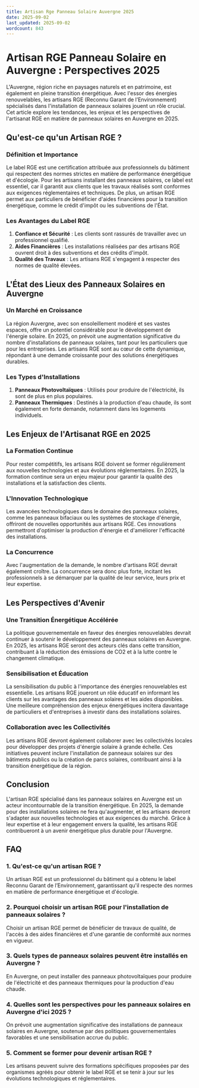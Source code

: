 ```yaml
---
title: Artisan Rge Panneau Solaire Auvergne 2025
date: 2025-09-02
last_updated: 2025-09-02
wordcount: 843
---
```


# Artisan RGE Panneau Solaire en Auvergne : Perspectives 2025

L'Auvergne, région riche en paysages naturels et en patrimoine, est également en pleine transition énergétique. Avec l'essor des énergies renouvelables, les artisans RGE (Reconnu Garant de l’Environnement) spécialisés dans l'installation de panneaux solaires jouent un rôle crucial. Cet article explore les tendances, les enjeux et les perspectives de l'artisanat RGE en matière de panneaux solaires en Auvergne en 2025.

## Qu'est-ce qu'un Artisan RGE ?

### Définition et Importance

Le label RGE est une certification attribuée aux professionnels du bâtiment qui respectent des normes strictes en matière de performance énergétique et d'écologie. Pour les artisans installant des panneaux solaires, ce label est essentiel, car il garantit aux clients que les travaux réalisés sont conformes aux exigences réglementaires et techniques. De plus, un artisan RGE permet aux particuliers de bénéficier d'aides financières pour la transition énergétique, comme le crédit d'impôt ou les subventions de l'État.

### Les Avantages du Label RGE

1. **Confiance et Sécurité** : Les clients sont rassurés de travailler avec un professionnel qualifié.
2. **Aides Financières** : Les installations réalisées par des artisans RGE ouvrent droit à des subventions et des crédits d'impôt.
3. **Qualité des Travaux** : Les artisans RGE s'engagent à respecter des normes de qualité élevées.

## L'État des Lieux des Panneaux Solaires en Auvergne

### Un Marché en Croissance

La région Auvergne, avec son ensoleillement modéré et ses vastes espaces, offre un potentiel considérable pour le développement de l'énergie solaire. En 2025, on prévoit une augmentation significative du nombre d'installations de panneaux solaires, tant pour les particuliers que pour les entreprises. Les artisans RGE sont au cœur de cette dynamique, répondant à une demande croissante pour des solutions énergétiques durables.

### Les Types d'Installations

1. **Panneaux Photovoltaïques** : Utilisés pour produire de l'électricité, ils sont de plus en plus populaires.
2. **Panneaux Thermiques** : Destinés à la production d'eau chaude, ils sont également en forte demande, notamment dans les logements individuels.

## Les Enjeux de l'Artisanat RGE en 2025

### La Formation Continue

Pour rester compétitifs, les artisans RGE doivent se former régulièrement aux nouvelles technologies et aux évolutions réglementaires. En 2025, la formation continue sera un enjeu majeur pour garantir la qualité des installations et la satisfaction des clients.

### L'Innovation Technologique

Les avancées technologiques dans le domaine des panneaux solaires, comme les panneaux bifaciaux ou les systèmes de stockage d'énergie, offriront de nouvelles opportunités aux artisans RGE. Ces innovations permettront d'optimiser la production d'énergie et d'améliorer l'efficacité des installations.

### La Concurrence

Avec l'augmentation de la demande, le nombre d'artisans RGE devrait également croître. La concurrence sera donc plus forte, incitant les professionnels à se démarquer par la qualité de leur service, leurs prix et leur expertise.

## Les Perspectives d'Avenir

### Une Transition Énergétique Accélérée

La politique gouvernementale en faveur des énergies renouvelables devrait continuer à soutenir le développement des panneaux solaires en Auvergne. En 2025, les artisans RGE seront des acteurs clés dans cette transition, contribuant à la réduction des émissions de CO2 et à la lutte contre le changement climatique.

### Sensibilisation et Éducation

La sensibilisation du public à l'importance des énergies renouvelables est essentielle. Les artisans RGE joueront un rôle éducatif en informant les clients sur les avantages des panneaux solaires et les aides disponibles. Une meilleure compréhension des enjeux énergétiques incitera davantage de particuliers et d'entreprises à investir dans des installations solaires.

### Collaboration avec les Collectivités

Les artisans RGE devront également collaborer avec les collectivités locales pour développer des projets d'énergie solaire à grande échelle. Ces initiatives peuvent inclure l'installation de panneaux solaires sur des bâtiments publics ou la création de parcs solaires, contribuant ainsi à la transition énergétique de la région.

## Conclusion

L'artisan RGE spécialisé dans les panneaux solaires en Auvergne est un acteur incontournable de la transition énergétique. En 2025, la demande pour des installations solaires ne fera qu'augmenter, et les artisans devront s'adapter aux nouvelles technologies et aux exigences du marché. Grâce à leur expertise et à leur engagement envers la qualité, les artisans RGE contribueront à un avenir énergétique plus durable pour l'Auvergne.

## FAQ

### 1. Qu'est-ce qu'un artisan RGE ?

Un artisan RGE est un professionnel du bâtiment qui a obtenu le label Reconnu Garant de l’Environnement, garantissant qu'il respecte des normes en matière de performance énergétique et d'écologie.

### 2. Pourquoi choisir un artisan RGE pour l'installation de panneaux solaires ?

Choisir un artisan RGE permet de bénéficier de travaux de qualité, de l'accès à des aides financières et d'une garantie de conformité aux normes en vigueur.

### 3. Quels types de panneaux solaires peuvent être installés en Auvergne ?

En Auvergne, on peut installer des panneaux photovoltaïques pour produire de l'électricité et des panneaux thermiques pour la production d'eau chaude.

### 4. Quelles sont les perspectives pour les panneaux solaires en Auvergne d'ici 2025 ?

On prévoit une augmentation significative des installations de panneaux solaires en Auvergne, soutenue par des politiques gouvernementales favorables et une sensibilisation accrue du public.

### 5. Comment se former pour devenir artisan RGE ?

Les artisans peuvent suivre des formations spécifiques proposées par des organismes agréés pour obtenir le label RGE et se tenir à jour sur les évolutions technologiques et réglementaires.